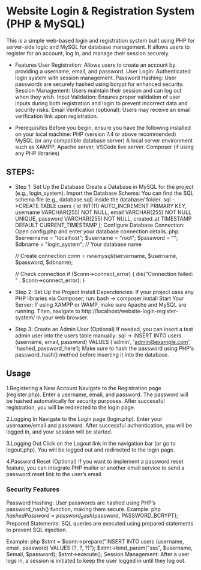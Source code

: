 # Website Login & Registration System (PHP & MySQL)
This is a simple web-based login and registration system built using PHP for server-side logic and MySQL for database management. It allows users to register for an account, log in, and manage their session securely.

* Features
User Registration: Allows users to create an account by providing a username, email, and password.
User Login: Authenticated login system with session management.
Password Hashing: User passwords are securely hashed using bcrypt for enhanced security.
Session Management: Users maintain their session and can log out when they wish.
Input Validation: Ensures proper validation of user inputs during both registration and login to prevent incorrect data and security risks.
Email Verification (optional): Users may receive an email verification link upon registration.

* Prerequisites
Before you begin, ensure you have the following installed on your local machine:
PHP (version 7.4 or above recommended)
MySQL (or any compatible database server)
A local server environment such as XAMPP, Apache server, VSCode live server.
Composer (if using any PHP libraries)

## STEPS:
* Step 1: Set Up the Database
Create a Database in MySQL for the project (e.g., login_system).
Import the Database Schema: You can find the SQL schema file (e.g., database.sql) inside the database/ folder.
sql ->CREATE TABLE users (
    id INT(11) AUTO_INCREMENT PRIMARY KEY,
    username VARCHAR(255) NOT NULL,
    email VARCHAR(255) NOT NULL UNIQUE,
    password VARCHAR(255) NOT NULL,
    created_at TIMESTAMP DEFAULT CURRENT_TIMESTAMP
);
Configure Database Connection: Open config.php and enter your database connection details.
php:
$servername = "localhost";
$username = "root";
$password = "";
$dbname = "login_system";  // Your database name

  // Create connection
$conn = new mysqli($servername, $username, $password, $dbname);

  // Check connection
if ($conn->connect_error) {
  die("Connection failed: " . $conn->connect_error);
}

* Step 2: Set Up the Project
Install Dependencies: If your project uses any PHP libraries via Composer, run:
bash -> composer install
Start Your Server: If using XAMPP or WAMP, make sure Apache and MySQL are running. Then, navigate to http://localhost/website-login-register-system/ in your web browser.

* Step 3: Create an Admin User (Optional)
If needed, you can insert a test admin user into the users table manually:
sql -> INSERT INTO users (username, email, password) VALUES ('admin', 'admin@example.com', 'hashed_password_here');
Make sure to hash the password using PHP's password_hash() method before inserting it into the database.

## Usage
1.Registering a New Account
Navigate to the Registration page (register.php).
Enter a username, email, and password. The password will be hashed automatically for security purposes.
After successful registration, you will be redirected to the login page.

2.Logging In
Navigate to the Login page (login.php).
Enter your username/email and password.
After successful authentication, you will be logged in, and your session will be started.

3.Logging Out
Click on the Logout link in the navigation bar (or go to logout.php).
You will be logged out and redirected to the login page.

4.Password Reset (Optional)
If you want to implement a password reset feature, you can integrate PHP mailer or another email service to send a password reset link to the user’s email.

### Security Features
Password Hashing: User passwords are hashed using PHP’s password_hash() function, making them secure.
Example:
php
$hashedPassword = password_hash($password, PASSWORD_BCRYPT);
Prepared Statements: SQL queries are executed using prepared statements to prevent SQL injection.

Example:
php
$stmt = $conn->prepare("INSERT INTO users (username, email, password) VALUES (?, ?, ?)");
$stmt->bind_param("sss", $username, $email, $password);
$stmt->execute();
Session Management: After a user logs in, a session is initiated to keep the user logged in until they log out.

